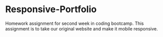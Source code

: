 # Responsive-Portfolio
Homework assignment for second week in coding bootcamp. This assignment is to take our original website and make it mobile responsive.
